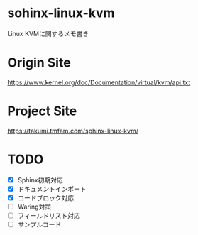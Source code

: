 # sohinx-linux-kvm

Linux KVMに関するメモ書き

# Origin Site

https://www.kernel.org/doc/Documentation/virtual/kvm/api.txt

# Project Site

https://takumi.tmfam.com/sphinx-linux-kvm/

# TODO

- [x] Sphinx初期対応
- [x] ドキュメントインポート
- [x] コードブロック対応
- [ ] Waring対策
- [ ] フィールドリスト対応
- [ ] サンプルコード

